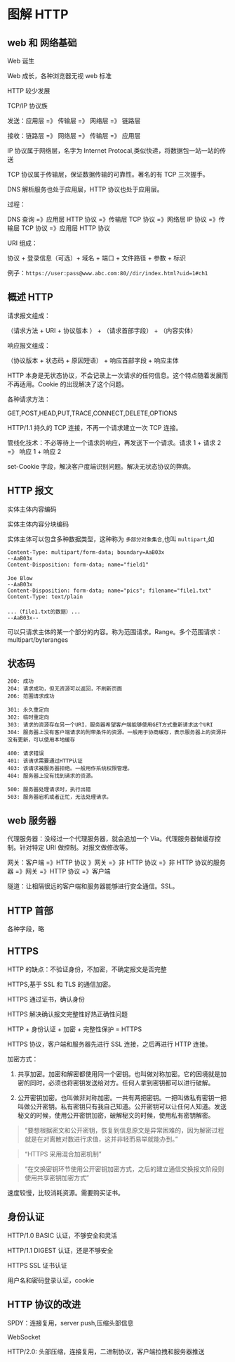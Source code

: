 # 图解 HTTP

## web 和 网络基础

Web 诞生

Web 成长，各种浏览器无视 web 标准

HTTP 较少发展

TCP/IP 协议族

发送：应用层 =》 传输层 =》 网络层 =》 链路层

接收：链路层 =》 网络层 =》 传输层 =》 应用层

IP 协议属于网络层，名字为 Internet Protocal,类似快递，将数据包一站一站的传送

TCP 协议属于传输层，保证数据传输的可靠性。著名的有 TCP 三次握手。

DNS 解析服务也处于应用层，HTTP 协议也处于应用层。

过程：

DNS 查询 =》应用层 HTTP 协议 =》传输层 TCP 协议 =》网络层 IP 协议 =》传输层 TCP 协议 =》应用层 HTTP 协议

URI 组成：

协议 + 登录信息（可选）+ 域名 + 端口 + 文件路径 + 参数 + 标识

例子：`https://user:pass@www.abc.com:80//dir/index.html?uid=1#ch1`

## 概述 HTTP

请求报文组成：

（请求方法 + URI + 协议版本 ） + （请求首部字段） + （内容实体）

响应报文组成：

（协议版本 + 状态码 + 原因短语） + 响应首部字段 + 响应主体

HTTP 本身是无状态协议，不会记录上一次请求的任何信息。这个特点随着发展而不再适用。Cookie 的出现解决了这个问题。

各种请求方法：

GET,POST,HEAD,PUT,TRACE,CONNECT,DELETE,OPTIONS

HTTP/1.1 持久的 TCP 连接，不再一个请求建立一次 TCP 连接。

管线化技术：不必等待上一个请求的响应，再发送下一个请求。请求 1 + 请求 2 =》 响应 1 + 响应 2

set-Cookie 字段，解决客户度端识别问题。解决无状态协议的弊病。

## HTTP 报文

实体主体内容编码

实体主体内容分块编码

实体主体可以包含多种数据类型，这种称为 `多部分对象集合`,也叫 `multipart`,如

```
Content-Type: multipart/form-data; boundary=AaB03x
--AaB03x
Content-Disposition: form-data; name="field1"
　
Joe Blow
--AaB03x
Content-Disposition: form-data; name="pics"; filename="file1.txt"
Content-Type: text/plain
　
...（file1.txt的数据）...
--AaB03x--
```

可以只请求主体的某一个部分的内容。称为范围请求。Range。多个范围请求：multipart/byteranges

## 状态码

```
200: 成功
204: 请求成功，但无资源可以返回，不刷新页面
206: 范围请求成功

301: 永久重定向
302: 临时重定向
303: 请求的资源存在另一个URI，服务器希望客户端能够使用GET方式重新请求这个URI
304: 服务器上没有客户端请求的附带条件的资源。一般用于协商缓存，表示服务器上的资源并没有更新，可以使用本地缓存

400: 请求错误
401: 该请求需要通过HTTP认证
403: 该请求被服务器拒绝。一般用作系统权限管理。
404: 服务器上没有找到请求的资源。

500: 服务器处理请求时，执行出错
503: 服务器宕机或者正忙，无法处理请求。
```

## web 服务器

代理服务器：没经过一个代理服务器，就会追加一个 Via。代理服务器做缓存控制。针对特定 URI 做控制。对报文做修改等。

网关：客户端 =》HTTP 协议 》网关 =》非 HTTP 协议 =》非 HTTP 协议的服务器 =》网关 =》HTTP 协议 =》客户端

隧道：让相隔很远的客户端和服务器能够进行安全通信。SSL。

## HTTP 首部

各种字段，略

## HTTPS

HTTP 的缺点：不验证身份，不加密，不确定报文是否完整

HTTPS,基于 SSL 和 TLS 的通信加密。

HTTPS 通过证书，确认身份

HTTPS 解决确认报文完整性好热正确性问题

HTTP + 身份认证 + 加密 + 完整性保护 = HTTPS

HTTPS 协议，客户端和服务器先进行 SSL 连接，之后再进行 HTTP 连接。

加密方式：

1. 共享加密。加密和解密都使用同一个密钥。也叫做对称加密。它的困境就是加密的同时，必须也将密钥发送给对方。任何人拿到密钥都可以进行破解。

2. 公开密钥加密。也叫做非对称加密。一共有两把密钥。一把叫做私有密钥一把叫做公开密钥。私有密钥只有我自己知道。公开密钥可以让任何人知道。发送秘文的时候，使用公开密钥加密，破解秘文的时候，使用私有密钥解密。

> “要想根据密文和公开密钥，恢复到信息原文是异常困难的，因为解密过程就是在对离散对数进行求值，这并非轻而易举就能办到。”

> “HTTPS 采用混合加密机制”

> “在交换密钥环节使用公开密钥加密方式，之后的建立通信交换报文阶段则使用共享密钥加密方式”

速度较慢，比较消耗资源。需要购买证书。

## 身份认证

HTTP/1.0 BASIC 认证，不够安全和灵活

HTTP/1.1 DIGEST 认证，还是不够安全

HTTPS SSL 证书认证

用户名和密码登录认证，cookie

## HTTP 协议的改进

SPDY：连接复用，server push,压缩头部信息

WebSocket

HTTP/2.0: 头部压缩，连接复用，二进制协议，客户端拉拽和服务器推送
